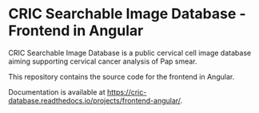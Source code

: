 # CRIC Searchable Image Database - Frontend in Angular

CRIC Searchable Image Database is a public cervical cell image database aiming supporting cervical cancer analysis of Pap smear.

This repository contains the source code for the frontend in Angular.

Documentation is available at https://cric-database.readthedocs.io/projects/frontend-angular/.